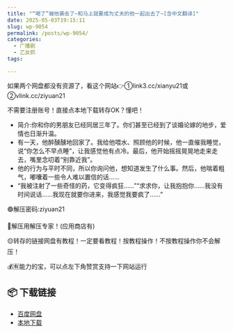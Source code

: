 ```yaml
---
title: "“喝了”被他袭击了~和马上就要成为丈夫的他一起出去了~[含中文翻译]"
date: 2025-05-03T19:15:11
slug: wp-9054
permalink: /posts/wp-9054/
categories:
  - 广播剧
  - 乙女抓
tags:

---
```


如果两个网盘都没有资源了，看这个网站👉①link3.cc/xianyu21或②vlink.cc/ziyuan21

不需要注册账号！直接点本地下载转存OK？懂吧！

*   简介:你和你的男朋友已经同居三年了。你们甚至已经到了谈婚论嫁的地步，爱情也日渐升温。
*   有一天，他醉醺醺地回家了。我给他喂水、照顾他的时候，他一直催我睡觉，说“你怎么不早点睡”，让我感觉他有点冷。最后，他开始摇摇晃晃地走来走去，嘴里念叨着“别靠近我”。
*   他的行为与平时不同，所以你询问他，想知道发生了什么事。然后，他喘着粗气，嘟囔着一些令人难以置信的话……
*   “我被注射了一些奇怪的药，它变得疯狂……”“求求你，让我抱抱你……我没有时间说话……我现在就要你进来，我感觉我要疯了……”

🟢解压密码:ziyuan21

🔵解压用解压专家！(应用商店有)

🟡转存的链接网盘有教程！一定要看教程！按教程操作！不按教程操作你不会解压！

💰🈶能力的宝，可以点左下角赞赏支持一下网站运行

## 📦 下载链接
- [百度网盘](https://blziyuan21.com/pay-download/9054?key=a0f3aae4b1&down_id=0)
- [本地下载](https://blziyuan21.com/pay-download/9054?key=a0f3aae4b1&down_id=1)

